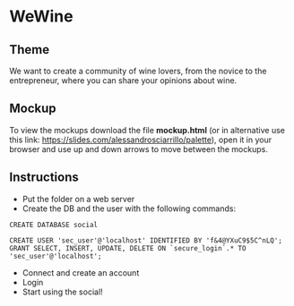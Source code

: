 # WeWine

## Theme
We want to create a community of wine lovers, from the novice to the entrepreneur, where you can share your opinions about wine.

## Mockup
To view the mockups download the file **mockup.html** (or in alternative use this link: https://slides.com/alessandrosciarrillo/palette), open it in your browser and use up and down arrows to move between the mockups.

## Instructions
- Put the folder on a web server
- Create the DB and the user with the following commands:
```
CREATE DATABASE social
```
```
CREATE USER 'sec_user'@'localhost' IDENTIFIED BY 'f&4@YXuC9$5C^nLQ';
GRANT SELECT, INSERT, UPDATE, DELETE ON `secure_login`.* TO 'sec_user'@'localhost';
```
- Connect and create an account
- Login
- Start using the social!
